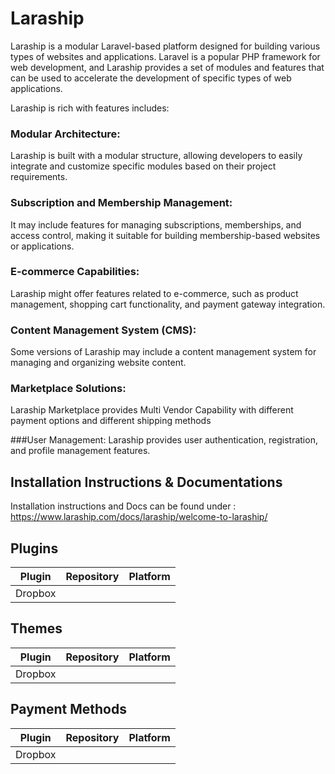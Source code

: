 # Laraship
Laraship is a modular Laravel-based platform designed for building various types of websites and applications. Laravel is a popular PHP framework for web development, and Laraship provides a set of modules and features that can be used to accelerate the development of specific types of web applications.

Laraship is rich with features includes:

### Modular Architecture:
Laraship is built with a modular structure, allowing developers to easily integrate and customize specific modules based on their project requirements.

### Subscription and Membership Management:
It may include features for managing subscriptions, memberships, and access control, making it suitable for building membership-based websites or applications.

### E-commerce Capabilities: 
Laraship might offer features related to e-commerce, such as product management, shopping cart functionality, and payment gateway integration.

### Content Management System (CMS):
Some versions of Laraship may include a content management system for managing and organizing website content.

### Marketplace Solutions:
Laraship Marketplace provides Multi Vendor Capability with different payment options and different shipping methods

###User Management:
Laraship  provides user authentication, registration, and profile management features.

## Installation Instructions & Documentations 
Installation instructions and Docs can be found under : https://www.laraship.com/docs/laraship/welcome-to-laraship/

## Plugins

| Plugin | Repository | Platform
| ------ | ------ | --------|
| Dropbox |  |

## Themes

| Plugin | Repository | Platform
| ------ | ------ | --------|
| Dropbox |  |

## Payment Methods

| Plugin | Repository | Platform
| ------ | ------ | --------|
| Dropbox |  |


